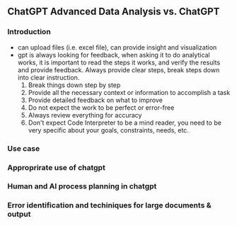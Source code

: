 ## ChatGPT Advanced Data Analysis vs. ChatGPT

### Introduction
* can upload files (i.e. excel file), can provide insight and visualization 
* gpt is always looking for feedback, when asking it to do analytical works, it is important to read the steps it works, and verify the results and provide feedback. Always provide clear steps, break steps down into clear instruction. 
    1. Break things down step by step
    2. Provide all the necessary context or information to accomplish a task
    3. Provide detailed feedback on what to improve
    4. Do not expect the work to be perfect or error-free 
    5. Always review everything for accuracy
    6. Don't expect Code Interpreter to be a mind reader, you need to be very specific about your goals, constraints, needs, etc.

### Use case


### Approprirate use of chatgpt

### Human and AI process planning in chatgpt

### Error identification and techiniques for large documents & output